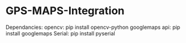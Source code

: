 # GPS-MAPS-Integration
Dependancies:
opencv: pip install opencv-python
googlemaps api: pip install googlemaps
Serial: pip install pyserial